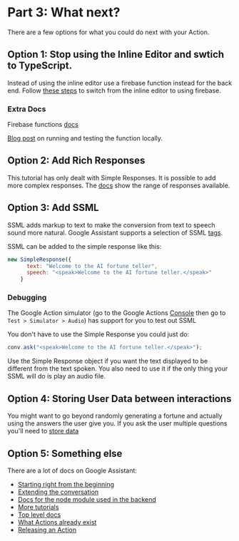 # Part 3: What next?

There are a few options for what you could do next with your Action.

## Option 1: Stop using the Inline Editor and swtich to TypeScript.

Instead of using the inline editor use a firebase function instead for the back end. Follow [these steps](./extras/firebaseBackend.md) to switch from the inline editor to using firebase.

### Extra Docs

Firebase functions [docs](https://firebase.google.com/docs/functions/)

[Blog post](https://www.theguardian.com/info/2019/jan/31/hey-google-help-me-use-cloud-functions) on running and testing the function locally.

## Option 2: Add Rich Responses

This tutorial has only dealt with Simple Responses. It is possible to add more complex responses. The [docs](https://developers.google.com/actions/assistant/responses) show the range of responses available.

## Option 3: Add SSML

SSML adds markup to text to make the conversion from text to speech sound more natural. Google Assistant supports a selection of SSML [tags](https://developers.google.com/actions/reference/ssml).

SSML can be added to the simple response like this:

```javascript
new SimpleResponse({
      text: "Welcome to the AI fortune teller",
      speech: "<speak>Welcome to the AI fortune teller.</speak>"
    }
```

### Debugging

The Google Action simulator (go to the Google Actions [Console](https://console.actions.google.com) then go to `Test > Simulator > Audio`) has support for you to test out SSML

You don't have to use the Simple Response you could just do:

```javascript
conv.ask("<speak>Welcome to the AI fortune teller.</speak>");
```

Use the Simple Response object if you want the text displayed to be different from the text spoken. You also need to use it if the only thing your SSML will do is play an audio file.

## Option 4: Storing User Data between interactions

You might want to go beyond randomly generating a fortune and actually using the answers the user give you. If you ask the user multiple questions you'll need to [store data](https://developers.google.com/actions/assistant/save-data)

## Option 5: Something else

There are a lot of docs on Google Assistant:

- [Starting right from the beginning](https://developers.google.com/actions/extending-the-assistant)
- [Extending the conversation](https://developers.google.com/actions/assistant/basics)
- [Docs for the node module used in the backend](https://www.npmjs.com/package/actions-on-google)
- [More tutorials](https://developers.google.com/actions/codelabs/)
- [Top level docs](https://developers.google.com/actions/)
- [What Actions already exist](https://assistant.google.com/explore)
- [Releasing an Action](https://developers.google.com/actions/console/publishing)
